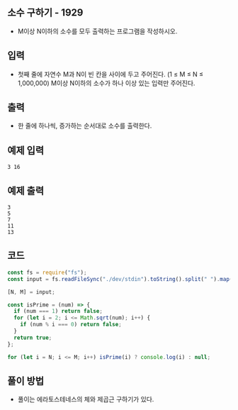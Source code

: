 ## 소수 구하기 - 1929

- M이상 N이하의 소수를 모두 출력하는 프로그램을 작성하시오.

## 입력

- 첫째 줄에 자연수 M과 N이 빈 칸을 사이에 두고 주어진다. (1 ≤ M ≤ N ≤ 1,000,000) M이상 N이하의 소수가 하나 이상 있는 입력만 주어진다.

## 출력

- 한 줄에 하나씩, 증가하는 순서대로 소수를 출력한다.

## 예제 입력

```
3 16
```

## 예제 출력

```
3
5
7
11
13
```

## 코드

```javascript
const fs = require("fs");
const input = fs.readFileSync("./dev/stdin").toString().split(" ").map(Number);

[N, M] = input;

const isPrime = (num) => {
  if (num === 1) return false;
  for (let i = 2; i <= Math.sqrt(num); i++) {
    if (num % i === 0) return false;
  }
  return true;
};

for (let i = N; i <= M; i++) isPrime(i) ? console.log(i) : null;
```

## 풀이 방법

- 풀이는 에라토스테네스의 체와 제곱근 구하기가 있다.
